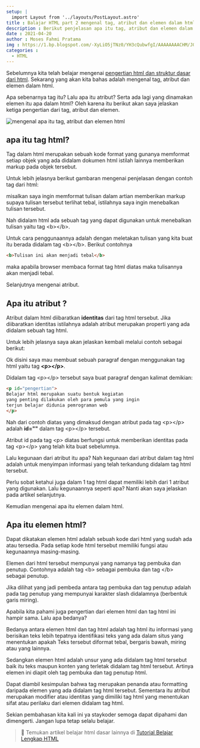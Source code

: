 ```yaml
---
setup: |
  import Layout from '../layouts/PostLayout.astro'
title : Balajar HTML part 2 mengenal tag, atribut dan elemen dalam html
description : Berikut penjelasan apa itu tag, atribut dan elemen dalam html. Semoga dapat membantu kamu untuk memahaminya.
date : 2021-04-20
author : Moses Fahmi Pratama
img : https://1.bp.blogspot.com/-XyLiO5jTNz0/YH3cQubwfgI/AAAAAAAACHM/JG6rQ0y8wFsus4JrtUfiHBd2c30wl4O0gCNcBGAsYHQ/s16000/mengenal-apa-tag-atribut-dan-elemen-html.jpg
categories : 
  - HTML
---
```


Sebelumnya kita telah belajar mengenai [pengertian html dan struktur dasar dari html](https://www.staykoding.com/2022/01/pengertian-html-dan-struktur-dasarnya.html). Sekarang yang akan kita bahas adalah mengenal tag, atribut dan elemen dalam html.

Apa sebenarnya tag itu? Lalu apa itu atribut? Serta ada lagi yang dinamakan elemen itu apa dalam html? Oleh karena itu berikut akan saya jelaskan ketiga pengertian dari tag, atribut dan elemen.

![mengenal apa itu tag, atribut dan elemen html](https://1.bp.blogspot.com/-XyLiO5jTNz0/YH3cQubwfgI/AAAAAAAACHM/JG6rQ0y8wFsus4JrtUfiHBd2c30wl4O0gCNcBGAsYHQ/s16000/mengenal-apa-tag-atribut-dan-elemen-html.jpg "mengenal apa itu tag, atribut dan elemen html")

  

apa itu tag html?
-----------------

Tag dalam html merupakan sebuah kode format yang gunanya memformat setiap objek yang ada didalam dokumen html istilah lainnya memberikan markup pada objek tersebut.

Untuk lebih jelasnya berikut gambaran mengenai penjelasan dengan contoh tag dari html:

misalkan saya ingin memformat tulisan dalam artian memberikan markup supaya tulisan tersebut terlihat tebal, istilahnya saya ingin menebalkan tulisan tersebut.

Nah didalam html ada sebuah tag yang dapat digunakan untuk menebalkan tulisan yaitu tag &lt;b&gt;&lt;/b&gt;.

Untuk cara penggunaannya adalah dengan meletakan tulisan yang kita buat itu berada didalam tag &lt;b&gt;&lt;/b&gt;. Berikut contohnya

```html
<b>Tulisan ini akan menjadi tebal</b>
```

maka apabila browser membaca format tag html diatas maka tulisannya akan menjadi tebal.

Selanjutnya mengenai atribut.

Apa itu atribut ?
-----------------

Atribut dalam html diibaratkan **identitas** dari tag html tersebut. Jika diibaratkan identitas istilahnya adalah atribut merupakan properti yang ada didalam sebuah tag html.

Untuk lebih jelasnya saya akan jelaskan kembali melalui contoh sebagai berikut:

Ok disini saya mau membuat sebuah paragraf dengan menggunakan tag html yaitu tag **&lt;p&gt;&lt;/p&gt;**.

Didalam tag &lt;p&gt;&lt;/p&gt; tersebut saya buat paragraf dengan kalimat demikian:

```html
<p id="pengertian">
Belajar html merupakan suatu bentuk kegiatan 
yang penting dilakukan oleh para pemula yang ingin 
terjun belajar didunia pemrograman web
</p>
```

Nah dari contoh diatas yang dimaksud dengan atribut pada tag &lt;p&gt;&lt;/p&gt; adalah **id=""** dalam tag &lt;p&gt;&lt;/p&gt; tersebut.

Atribut id pada tag &lt;p&gt; diatas berfungsi untuk memberikan identitas pada tag &lt;p&gt;&lt;/p&gt; yang telah kita buat sebelumnya.

Lalu kegunaan dari atribut itu apa? Nah kegunaan dari atribut dalam tag html adalah untuk menyimpan informasi yang telah terkandung didalam tag html tersebut.

Perlu sobat ketahui juga dalam 1 tag html dapat memiliki lebih dari 1 atribut yang digunakan. Lalu kegunaannya seperti apa? Nanti akan saya jelaskan pada artikel selanjutnya.

Kemudian mengenai apa itu elemen dalam html.

Apa itu elemen html?
--------------------

Dapat dikatakan elemen html adalah sebuah kode dari html yang sudah ada atau tersedia. Pada setiap kode html tersebut memiliki fungsi atau kegunaannya masing-masing.

Elemen dari html tersebut mempunyai yang namanya tag pembuka dan penutup. Contohnya adalah tag &lt;b&gt; sebagai pembuka dan tag &lt;/b&gt; sebagai penutup.

Jika dilihat yang jadi pembeda antara tag pembuka dan tag penutup adalah pada tag penutup yang mempunyai karakter slash didalamnya (berbentuk garis miring).

Apabila kita pahami juga pengertian dari elemen html dan tag html ini hampir sama. Lalu apa bedanya?

Bedanya antara elemen html dan tag html adalah tag html itu informasi yang berisikan teks lebih tepatnya identifikasi teks yang ada dalam situs yang menentukan apakah Teks tersebut diformat tebal, bergaris bawah, miring atau yang lainnya.

Sedangkan elemen html adalah unsur yang ada didalam tag html tersebut baik itu teks maupun konten yang terletak didalam tag html tersebut. Artinya elemen ini diapit oleh tag pembuka dan tag penutup html.

Dapat diambil kesimpulan bahwa tag merupakan penanda atau formatting daripada elemen yang ada didalam tag html tersebut. Sementara itu atribut merupakan modifier atau identitas yang dimiliki tag html yang menentukan sifat atau perilaku dari elemen didalam tag html.

Sekian pembahasan kita kali ini ya staykoder semoga dapat dipahami dan dimengerti. Jangan lupa tetap selalu belajar.

> 📖 Temukan artikel belajar html dasar lainnya di [Tutorial Belajar Lengkap HTML](https://www.staykoding.com/p/tutorial-lengkap-belajar-html.html)